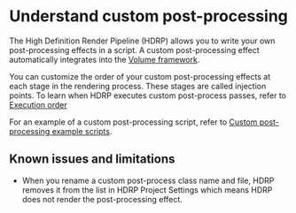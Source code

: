 # Understand custom post-processing

The High Definition Render Pipeline (HDRP) allows you to write your own post-processing effects in a script. A custom post-processing effect automatically integrates into the [Volume framework](understand-volumes.md).

You can customize the order of your custom post-processing effects at each stage in the rendering process. These stages are called injection points. To learn when HDRP executes custom post-process passes, refer to [Execution order](rendering-execution-order.md)

For an example of a custom post-processing script, refer to [Custom post-processing example scripts](custom-post-processing-scripts.md).

## Known issues and limitations

- When you rename a custom post-process class name and file, HDRP removes it from the list in HDRP Project Settings which means HDRP does not render the post-processing effect.
